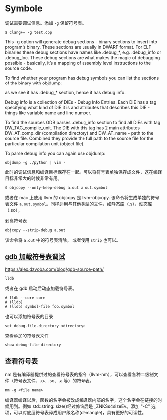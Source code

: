 # Symbole

调试需要调试信息。添加 `-g` 保留符号表。

```
$ clang++ -g test.cpp
```
This -g option will generate debug sections - binary sections to insert into program’s binary. These sections are usually in DWARF format. For ELF binaries these debug sections have names like .debug_*, e.g. .debug_info or .debug_loc. These debug sections are what makes the magic of debugging possible - basically, it’s a mapping of assembly level instructions to the source code.

To find whether your program has debug symbols you can list the sections of the binary with objdump:



as we see it has .debug_* section, hence it has debug info.

Debug info is a collection of DIEs - Debug Info Entries. Each DIE has a tag specifying what kind of DIE it is and attributes that describes this DIE - things like variable name and line number.

To find the sources GDB parses .debug_info section to find all DIEs with tag DW_TAG_compile_unit. The DIE with this tag has 2 main attributes DW_AT_comp_dir (compilation directory) and DW_AT_name - path to the source file. Combined they provide the full path to the source file for the particular compilation unit (object file).

To parse debug info you can again use objdump:


```
objdump -g ./python | vim -
```


此时的调试信息和编译目标保存在一起。可以将符号表单独保存成文件，这在编译目标非常大的时候非常有用。

```
$ objcopy --only-keep-debug a.out a.out.symbol
```
或者在 mac 上使用 llvm 的 objcopy 是 llvm-objcopy. 该命令将生成单独的符号表文件 `a.out.symbol`。同样适用与其他类型的文件，如静态库（.s），动态库（.so）。

剥离符号表

```
objcopy --strip-debug a.out
```
该命令将 `a.out` 中的符号表清除。 或者使用 `strip` 也可以。


## [gdb 加载符号表调试](https://stackoverflow.com/questions/20380204/how-to-load-multiple-symbol-files-in-gdb)
https://alex.dzyoba.com/blog/gdb-source-path/


```
lldb
```

或者在 gdb 启动后动态加载符号表。

```
# lldb --core core
# (lldb)
# (lldb) symbol-file foo.symbol
```

也可以添加符号表的目录

```
set debug-file-directory <directory>
```

查看添加的符号表文件

```
show debug-file-directory
```


## 查看符号表

nm 是有编译器提供过的查看符号表的指令（llvm-nm），可以查看各种二级制文件（符号表文件、.o、.so、.a 等）的符号表。

```
nm -g <file name>
```

编译器编译以后，函数的名字会被改成编译器内部的名字，这个名字会在链接的时候用到。例如 std::string::size()经过修饰后是 _ZNKSs4sizeEv。添加 "-C" 选项，可以对底层符号表译成用户级名称(demangle)，具有更好的可读性。